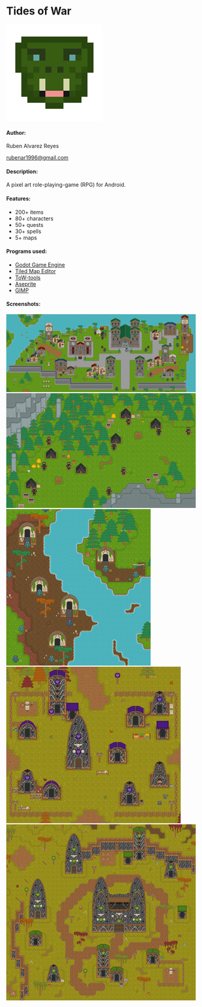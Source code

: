 # Tides of War
![icon](icon.png)
#### Author:
Ruben Alvarez Reyes

rubenar1996@gmail.com

#### Description:
A pixel art role-playing-game (RPG) for Android.

#### Features:
* 200+ items
* 80+ characters
* 50+ quests
* 30+ spells
* 5+ maps

#### Programs used:
* [Godot Game Engine](https://godotengine.org/)
* [Tiled Map Editor](https://www.mapeditor.org/)
* [ToW-tools](https://github.com/thisisnotruben/ToW-tools)
* [Aseprite](https://www.aseprite.org/)
* [GIMP](https://www.gimp.org/)

#### Screenshots:
![screenshot](screenshots/city.png)
![screenshot](screenshots/bandits.png)
![screenshot](screenshots/finfolk_camp.png)
![screenshot](screenshots/orc_camp.png)
![screenshot](screenshots/orc_camp2.png)
